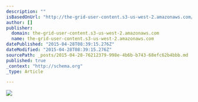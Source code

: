 ```yaml
---
description: ""
isBasedOnUrl: "http://the-grid-user-content.s3-us-west-2.amazonaws.com/e0c8fa33-d919-46dc-97ac-f20d700ebe69.jpg"
author: []
publisher:
  domain: the-grid-user-content.s3-us-west-2.amazonaws.com
  name: the-grid-user-content.s3-us-west-2.amazonaws.com
datePublished: "2015-04-28T08:39:15.276Z"
dateModified: "2015-04-28T08:39:15.276Z"
sourcePath: _posts/2015-04-28-76212379-998e-4b6b-b743-68efc62b4bbb.md
published: true
_context: "http://schema.org"
_type: Article

---
```

![](http://the-grid-user-content.s3-us-west-2.amazonaws.com/e0c8fa33-d919-46dc-97ac-f20d700ebe69.jpg)